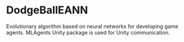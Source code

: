 # DodgeBallEANN
Evolutionary algorithm based on neural networks for developing game agents. MLAgents Unity package is used for Unity communication.
